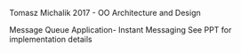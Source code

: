 Tomasz Michalik 2017 - OO Architecture and Design

Message Queue Application- Instant Messaging 
See PPT for implementation details
